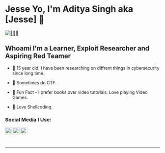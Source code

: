 # Jesse Yo, I'm Aditya Singh  aka [Jesse] 👋
[![👨🏻‍💻](https://img.shields.io/twitter/follow/r00tkit__?color=1DA1F2&logo=twitter&style=for-the-badge)](https://twitter.com/intent/follow?original_referer=https%3A%2F%2Fgithub.com%2F0x29FE2&screen_name=r00tkit__)

## Whoami I'm a Learner, Exploit Researcher and Aspiring Red Teamer

- 📀 15 year old, I have been researching on diffrent things in cybersecurity since long time.

- 📀 Sometimes do CTF.

- 📀 Fun Fact - I prefer books over video tutorials. Love playing Video Games.

- 📀 Love Shellcoding. 

### Social Media I Use:
[<img align="left" alt="r00tkit__ | Twitter" width="22px" src="https://cdn.jsdelivr.net/npm/simple-icons@v3/icons/twitter.svg" />][twitter]
[<img align="left" alt="@aditya-singh-25ba02202 | LinkedIn" width="22px" src="https://cdn.jsdelivr.net/npm/simple-icons@v3/icons/linkedin.svg" />][linkedin]
[<img align="left" alt="@__theycallmeaadi | Instagram" width="22px" src="https://cdn.jsdelivr.net/npm/simple-icons@v3/icons/instagram.svg" />][instagram]

<br />

<br />
<br />

---

[twitter]:https://twitter.com/r00tkit__
[linkedin]:https://www.linkedin.com/in/aditya-singh-25ba02202
[instagram]:https://www.instagram.com/___theycallmeaadi

